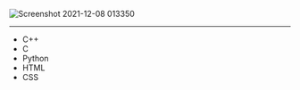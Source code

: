 ![Screenshot 2021-12-08 013350](https://user-images.githubusercontent.com/79613566/145109583-f48446c6-2bc4-466d-848b-10900fbbe4e0.png)

------------------------------
<ul>
  <li>C++</li>
  <li>C</li>
  <li>Python</li>
  <li>HTML</li>
  <li>CSS</li>
